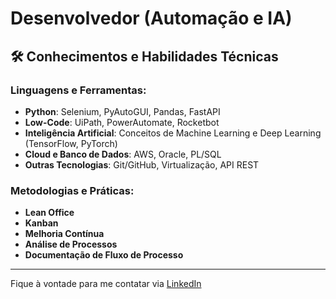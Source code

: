 # Desenvolvedor (Automação e IA)

## 🛠️ Conhecimentos e Habilidades Técnicas

### Linguagens e Ferramentas:
- **Python**: Selenium, PyAutoGUI, Pandas, FastAPI
- **Low-Code**: UiPath, PowerAutomate, Rocketbot
- **Inteligência Artificial**: Conceitos de Machine Learning e Deep Learning (TensorFlow, PyTorch)
- **Cloud e Banco de Dados**: AWS, Oracle, PL/SQL
- **Outras Tecnologias**: Git/GitHub, Virtualização, API REST

### Metodologias e Práticas:
- **Lean Office**
- **Kanban**
- **Melhoria Contínua**
- **Análise de Processos**
- **Documentação de Fluxo de Processo**
---

Fique à vontade para me contatar via [LinkedIn](https://www.linkedin.com)
